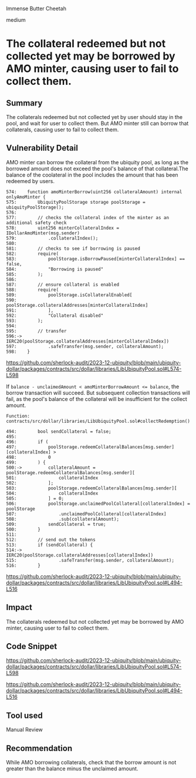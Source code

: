 Immense Butter Cheetah

medium

# The collateral redeemed but not collected yet may be borrowed by AMO minter, causing user to fail to collect them.

## Summary
The collaterals redeemed but not collected yet by user should stay in the pool, and wait for user to collect them. But AMO minter still can borrow that collaterals, causing user to fail to collect them.

## Vulnerability Detail
AMO minter can borrow the collateral from the ubiquity pool, as long as the borrowed amount does not exceed the pool's balance of that collateral.The balance of the coolateral in the pool includes the amount that has been redeemed by users. 
```solidity
574:    function amoMinterBorrow(uint256 collateralAmount) internal onlyAmoMinter {
575:        UbiquityPoolStorage storage poolStorage = ubiquityPoolStorage();
576:
577:        // checks the collateral index of the minter as an additional safety check
578:        uint256 minterCollateralIndex = IDollarAmoMinter(msg.sender)
579:            .collateralIndex();
580:
581:        // checks to see if borrowing is paused
582:        require(
583:            poolStorage.isBorrowPaused[minterCollateralIndex] == false,
584:            "Borrowing is paused"
585:        );
586:
587:        // ensure collateral is enabled
588:        require(
589:            poolStorage.isCollateralEnabled[
590:                poolStorage.collateralAddresses[minterCollateralIndex]
591:            ],
592:            "Collateral disabled"
593:        );
594:
595:        // transfer
596:->      IERC20(poolStorage.collateralAddresses[minterCollateralIndex])
597:            .safeTransfer(msg.sender, collateralAmount);
598:    }
```
https://github.com/sherlock-audit/2023-12-ubiquity/blob/main/ubiquity-dollar/packages/contracts/src/dollar/libraries/LibUbiquityPool.sol#L574-L598

If `balance - unclaimedAmount < amoMinterBorrowAmount <= balance`, the borrow transaction will succeed. But subsequent collection transactions will fail, as the pool's balance of the collateral will be insufficient for the collect amount.
```solidity
Function: contracts/src/dollar/libraries/LibUbiquityPool.sol#collectRedemption()

494:        bool sendCollateral = false;
495:
496:        if (
497:            poolStorage.redeemCollateralBalances[msg.sender][collateralIndex] >
498:            0
499:        ) {
500:->          collateralAmount = poolStorage.redeemCollateralBalances[msg.sender][
501:                collateralIndex
502:            ];
503:            poolStorage.redeemCollateralBalances[msg.sender][
504:                collateralIndex
505:            ] = 0;
506:            poolStorage.unclaimedPoolCollateral[collateralIndex] = poolStorage
507:                .unclaimedPoolCollateral[collateralIndex]
508:                .sub(collateralAmount);
509:            sendCollateral = true;
500:        }
511:
512:        // send out the tokens
513:        if (sendCollateral) {
514:->          IERC20(poolStorage.collateralAddresses[collateralIndex])
515:                .safeTransfer(msg.sender, collateralAmount);
516:        }
```
https://github.com/sherlock-audit/2023-12-ubiquity/blob/main/ubiquity-dollar/packages/contracts/src/dollar/libraries/LibUbiquityPool.sol#L494-L516

## Impact
The collaterals redeemed but not collected yet may be borrowed by AMO minter, causing user to fail to collect them.

## Code Snippet
https://github.com/sherlock-audit/2023-12-ubiquity/blob/main/ubiquity-dollar/packages/contracts/src/dollar/libraries/LibUbiquityPool.sol#L574-L598


https://github.com/sherlock-audit/2023-12-ubiquity/blob/main/ubiquity-dollar/packages/contracts/src/dollar/libraries/LibUbiquityPool.sol#L494-L516


## Tool used

Manual Review

## Recommendation
While AMO borrowing collaterals, check that the borrow amount is not greater than the balance minus the unclaimed amount.